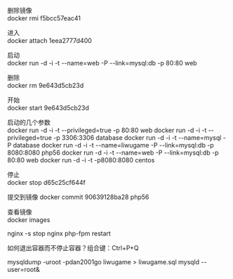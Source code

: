 删除镜像  
docker rmi f5bcc57eac41  

进入  
docker attach 1eea2777d400

启动  
docker run -d -i -t --name=web -P --link=mysql:db -p 80:80  web

删除  
docker rm 9e643d5cb23d

开始  
docker start 9e643d5cb23d

启动的几个参数  
docker run -d -i -t --privileged=true -p 80:80 web
docker run -d -i -t --privileged=true -p 3306:3306 database
docker run -d -i -t --name=mysql -P  database
docker run -d -i -t --name=liwugame -P --link=mysql:db -p 8080:8080  php56
docker run -d -i -t --name=web -P --link=mysql:db -p 80:80  web
docker run -d -i -t -p8080:8080 centos

停止  
docker stop d65c25cf644f

提交到镜像
docker commit 90639128ba28 php56

查看镜像  
docker images

nginx -s stop
nginx
php-fpm restart

如何退出容器而不停止容器？组合键：Ctrl+P+Q

mysqldump -uroot -pdan2001go liwugame > liwugame.sql
mysqld --user=root&
